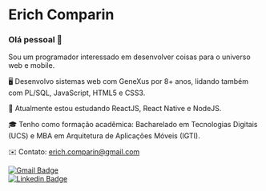 
# Erich Comparin

### Olá pessoal 👋

Sou um programador interessado em desenvolver coisas para o universo web e mobile.

🖥️ Desenvolvo sistemas web com GeneXus por 8+ anos, lidando também com PL/SQL, JavaScript, HTML5 e CSS3.

🚀 Atualmente estou estudando ReactJS, React Native e NodeJS.

🎓 Tenho como formação acadêmica: Bacharelado em Tecnologias Digitais (UCS) e MBA em Arquitetura de Aplicações Móveis (IGTI).

✉️ Contato: erich.comparin@gmail.com

[![Gmail Badge](https://img.shields.io/badge/-erich.comparin@gmail.com-c14438?style=flat-square&logo=Gmail&logoColor=white&link=mailto:erich.comparin@gmail.com)](mailto:erich.comparin@gmail.com)<br />
[![Linkedin Badge](https://img.shields.io/badge/-Erich_Comparin-blue?style=flat-square&logo=Linkedin&logoColor=white&link=www.linkedin.com/in/erichcomparin)](www.linkedin.com/in/erichcomparin) 
